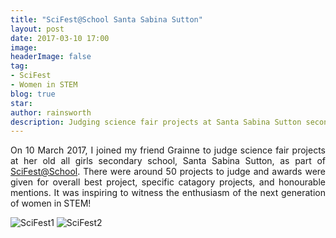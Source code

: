 ```yaml
---
title: "SciFest@School Santa Sabina Sutton"
layout: post
date: 2017-03-10 17:00
image: 
headerImage: false
tag:
- SciFest
- Women in STEM
blog: true
star: 
author: rainsworth
description: Judging science fair projects at Santa Sabina Sutton secondary school as part of SciFest@School
---
```




<p align="justify">On 10 March 2017, I joined my friend Grainne to judge science fair projects at her old all girls secondary school, Santa Sabina Sutton, as part of <a href="http://scifest.ie">SciFest@School</a>. There were around 50 projects to judge and awards were given for overall best project, specific catagory projects, and honourable mentions. It was inspiring to witness the enthusiasm of the next generation of women in STEM!</p> 

![SciFest1](https://rainsworth.github.io/assets/images/blog/SciFest1.jpg)
![SciFest2](https://rainsworth.github.io/assets/images/blog/SciFest2.jpg)
